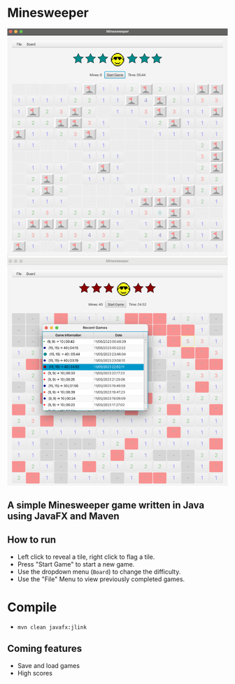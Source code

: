 # Minesweeper
<img src="./src/main/resources/images/minesweeper6star15x15.png" width="600"/> <img src="./src/main/resources/images/minesweeperPrevGame.png" width="600"/> 

## A simple Minesweeper game written in Java using JavaFX and Maven

## How to run
* Left click to reveal a tile, right click to flag a tile.
* Press "Start Game" to start a new game.
* Use the dropdown menu (`Board`) to change the difficulty.
* Use the "File" Menu to view previously completed games.

# Compile
* `mvn clean javafx:jlink`

## Coming features
* Save and load games
* High scores
